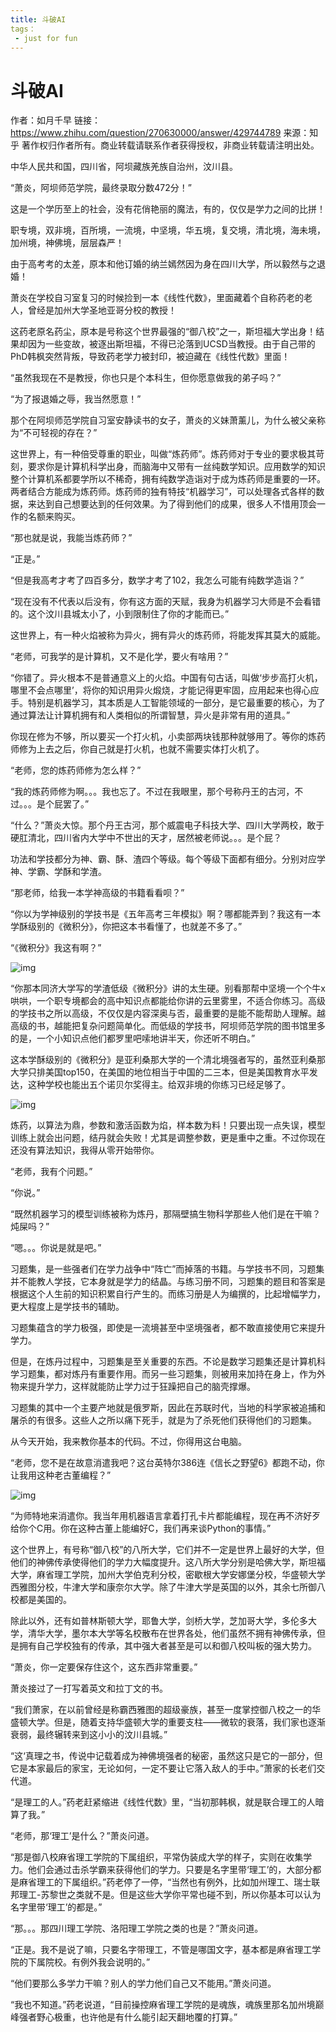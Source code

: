 ```yaml
---
title: 斗破AI
tags：
 - just for fun
---
```


# 斗破AI

作者：如月千早
链接：https://www.zhihu.com/question/270630000/answer/429744789
来源：知乎
著作权归作者所有。商业转载请联系作者获得授权，非商业转载请注明出处。



中华人民共和国，四川省，阿坝藏族羌族自治州，汶川县。

“萧炎，阿坝师范学院，最终录取分数472分！”

这是一个学历至上的社会，没有花俏艳丽的魔法，有的，仅仅是学力之间的比拼！

职专境，双非境，百所境，一流境，中坚境，华五境，复交境，清北境，海未境，加州境，神佛境，层层森严！

由于高考考的太差，原本和他订婚的纳兰嫣然因为身在四川大学，所以毅然与之退婚！

萧炎在学校自习室复习的时候捡到一本《线性代数》，里面藏着个自称药老的老人，曾经是加州大学圣地亚哥分校的教授！

这药老原名药尘，原本是号称这个世界最强的“御八校”之一，斯坦福大学出身！结果却因为一些变故，被逐出斯坦福，不得已沦落到UCSD当教授。由于自己带的PhD韩枫突然背叛，导致药老学力被封印，被迫藏在《线性代数》里面！

“虽然我现在不是教授，你也只是个本科生，但你愿意做我的弟子吗？”

“为了报退婚之辱，我当然愿意！”

那个在阿坝师范学院自习室安静读书的女子，萧炎的义妹萧薰儿，为什么被父亲称为“不可轻视的存在？”

这世界上，有一种倍受尊重的职业，叫做“炼药师”。炼药师对于专业的要求极其苛刻，要求你是计算机科学出身，而脑海中又带有一丝纯数学知识。应用数学的知识整个计算机系都要学所以不稀奇，拥有纯数学造诣对于成为炼药师是重要的一环。两者结合方能成为炼药师。炼药师的独有特技“机器学习”，可以处理各式各样的数据，来达到自己想要达到的任何效果。为了得到他们的成果，很多人不惜用顶会一作的名额来购买。

“那也就是说，我能当炼药师？”

“正是。”

“但是我高考才考了四百多分，数学才考了102，我怎么可能有纯数学造诣？”

“现在没有不代表以后没有，你有这方面的天赋，我身为机器学习大师是不会看错的。这个汶川县城太小了，小到限制住了你的才能而已。”

这世界上，有一种火焰被称为异火，拥有异火的炼药师，将能发挥其莫大的威能。

“老师，可我学的是计算机，又不是化学，要火有啥用？”

“你错了。异火根本不是普通意义上的火焰。中国有句古话，叫做‘步步高打火机，哪里不会点哪里’，将你的知识用异火煅烧，才能记得更牢固，应用起来也得心应手。特别是机器学习，其本质是人工智能领域的一部分，是它最重要的核心，为了通过算法让计算机拥有和人类相似的所谓智慧，异火是非常有用的道具。”

你现在修为不够，所以要买一个打火机，小卖部两块钱那种就够用了。等你的炼药师修为上去之后，你自己就是打火机，也就不需要实体打火机了。

“老师，您的炼药师修为怎么样？”

“我的炼药师修为啊。。。我也忘了。不过在我眼里，那个号称丹王的古河，不过。。。是个屁罢了。”

“什么？”萧炎大惊。那个丹王古河，那个威震电子科技大学、四川大学两校，敢于硬肛清北，四川省内大学中不世出的天才，居然被老师说。。。是个屁？

功法和学技都分为神、霸、酥、渣四个等级。每个等级下面都有细分。分别对应学神、学霸、学酥和学渣。

“那老师，给我一本学神高级的书籍看看呗？”

“你以为学神级别的学技书是《五年高考三年模拟》啊？哪都能弄到？我这有一本学酥级别的《微积分》，你把这本书看懂了，也就差不多了。”

“《微积分》我这有啊？”

![img](https://pic1.zhimg.com/50/v2-661299b3e6eb2fb806c4b8672247192b_720w.jpg?source=1940ef5c)

“你那本同济大学写的学渣低级《微积分》讲的太生硬。别看那帮中坚境一个个牛x哄哄，一个职专境都会的高中知识点都能给你讲的云里雾里，不适合你练习。高级的学技书之所以高级，不仅仅是内容深奥与否，最重要的是能不能帮助人理解。越高级的书，越能把复杂问题简单化。而低级的学技书，阿坝师范学院的图书馆里多的是，一个小知识点他们都罗里吧嗦地讲半天，你还听不明白。”

这本学酥级别的《微积分》是亚利桑那大学的一个清北境强者写的，虽然亚利桑那大学只排美国top150，在美国的地位相当于中国的二三本，但是美国教育水平发达，这种学校也能出五个诺贝尔奖得主。给双非境的你练习已经足够了。

![img](https://pic2.zhimg.com/50/v2-13ee0e7c646633b31f4036decdceb774_720w.jpg?source=1940ef5c)

炼药，以算法为鼎，参数和激活函数为焰，样本数为料！只要出现一点失误，模型训练上就会出问题，结丹就会失败！尤其是调整参数，更是重中之重。不过你现在还没有算法知识，我得从零开始带你。

“老师，我有个问题。”

“你说。”

“既然机器学习的模型训练被称为炼丹，那隔壁搞生物科学那些人他们是在干嘛？炖屎吗？”

“嗯。。。你说是就是吧。”

习题集，是一些强者们在学力战争中“阵亡”而掉落的书籍。与学技书不同，习题集并不能教人学技，它本身就是学力的结晶。与练习册不同，习题集的题目和答案是根据这个人生前的知识积累自行产生的。而练习册是人为编撰的，比起增幅学力，更大程度上是学技书的辅助。

习题集蕴含的学力极强，即使是一流境甚至中坚境强者，都不敢直接使用它来提升学力。

但是，在炼丹过程中，习题集是至关重要的东西。不论是数学习题集还是计算机科学习题集，都对炼丹有重要作用。而另一些习题集，则被用来加持在身上，作为外物来提升学力，这样就能防止学力过于狂躁把自己的脑壳撑爆。

习题集的其中一个主要产地就是俄罗斯，因此在苏联时代，当地的科学家被追捕和屠杀的有很多。这些人之所以痛下死手，就是为了杀死他们获得他们的习题集。

从今天开始，我来教你基本的代码。不过，你得用这台电脑。

“老师，您不是在故意消遣我吧？这台英特尔386连《信长之野望6》都跑不动，你让我用这种老古董编程？”

![img](https://pic2.zhimg.com/50/v2-80a88c51359333e4e6b30eef99a89ee9_720w.jpg?source=1940ef5c)

“为师特地来消遣你。我当年用机器语言拿着打孔卡片都能编程，现在再不济好歹给你个C用。你在这种古董上能编好C，我们再来谈Python的事情。”

这个世界上，有号称“御八校”的八所大学，它们并不一定是世界上最好的大学，但他们的神佛传承使得他们的学力大幅度提升。这八所大学分别是哈佛大学，斯坦福大学，麻省理工学院，加州大学伯克利分校，密歇根大学安娜堡分校，华盛顿大学西雅图分校，牛津大学和康奈尔大学。除了牛津大学是英国的以外，其余七所御八校都是美国的。

除此以外，还有如普林斯顿大学，耶鲁大学，剑桥大学，芝加哥大学，多伦多大学，清华大学，墨尔本大学等名校散布在世界各处，他们虽然不拥有神佛传承，但是拥有自己学校独有的传承，其中强大者甚至是可以和御八校叫板的强大势力。

“萧炎，你一定要保存住这个，这东西非常重要。”

萧炎接过了一打写着英文和拉丁文的书。

“我们萧家，在以前曾经是称霸西雅图的超级豪族，甚至一度掌控御八校之一的华盛顿大学。但是，随着支持华盛顿大学的重要支柱——微软的衰落，我们家也逐渐衰弱，最终辗转来到这小小的汶川县城。”

“这‘真理之书，传说中记载着成为神佛境强者的秘密，虽然这只是它的一部分，但它是本家最后的家宝，无论如何，一定不要让它落入敌人的手中。”萧家的长老们交代道。

“是理工的人。”药老赶紧缩进《线性代数》里，“当初那韩枫，就是联合理工的人暗算了我。”

“老师，那‘理工’是什么？”萧炎问道。

“那是御八校麻省理工学院的下属组织，平常伪装成大学的样子，实则在收集学力。他们会通过击杀学霸来获得他们的学力。只要是名字里带‘理工’的，大部分都是麻省理工的下属组织。”药老停了一停，“当然也有例外，比如加州理工、瑞士联邦理工-苏黎世之类就不是。但是这些大学你平常也碰不到，所以你基本可以认为名字里带‘理工’的都是。”

“那。。。那四川理工学院、洛阳理工学院之类的也是？”萧炎问道。

“正是。我不是说了嘛，只要名字带理工，不管是哪国文字，基本都是麻省理工学院的下属院校。有例外我会说明的。”

“他们要那么多学力干嘛？别人的学力他们自己又不能用。”萧炎问道。

“我也不知道。”药老说道，“目前操控麻省理工学院的是魂族，魂族里那名加州境巅峰强者野心极重，也许他是有什么能引起天翻地覆的打算。”